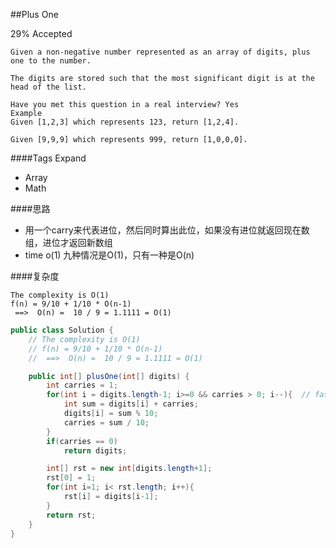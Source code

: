 ##Plus One

29% Accepted

	Given a non-negative number represented as an array of digits, plus one to the number.

	The digits are stored such that the most significant digit is at the head of the list.

	Have you met this question in a real interview? Yes
	Example
	Given [1,2,3] which represents 123, return [1,2,4].

	Given [9,9,9] which represents 999, return [1,0,0,0].

####Tags Expand
- Array
- Math

####思路
- 用一个carry来代表进位，然后同时算出此位，如果没有进位就返回现在数组，进位才返回新数组
- time o(1) 九种情况是O(1)，只有一种是O(n)

####复杂度

	The complexity is O(1)
    f(n) = 9/10 + 1/10 * O(n-1)
     ==>  O(n) =  10 / 9 = 1.1111 = O(1)

```java
public class Solution {
    // The complexity is O(1)
    // f(n) = 9/10 + 1/10 * O(n-1)
    //  ==>  O(n) =  10 / 9 = 1.1111 = O(1)

    public int[] plusOne(int[] digits) {
        int carries = 1;
        for(int i = digits.length-1; i>=0 && carries > 0; i--){  // fast break when carries equals zero
            int sum = digits[i] + carries;
            digits[i] = sum % 10;
            carries = sum / 10;
        }
        if(carries == 0)
            return digits;

        int[] rst = new int[digits.length+1];
        rst[0] = 1;
        for(int i=1; i< rst.length; i++){
            rst[i] = digits[i-1];
        }
        return rst;
    }
}
```
